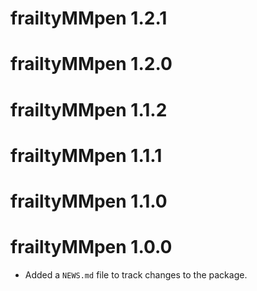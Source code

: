# frailtyMMpen 1.2.1

# frailtyMMpen 1.2.0

# frailtyMMpen 1.1.2

# frailtyMMpen 1.1.1

# frailtyMMpen 1.1.0

# frailtyMMpen 1.0.0

* Added a `NEWS.md` file to track changes to the package.
